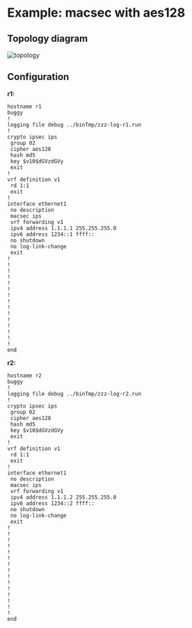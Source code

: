 # Example: macsec with aes128

## **Topology diagram**

![topology](/img/crypt-macsec13.tst.png)

## **Configuration**

**r1:**
```
hostname r1
buggy
!
logging file debug ../binTmp/zzz-log-r1.run
!
crypto ipsec ips
 group 02
 cipher aes128
 hash md5
 key $v10$dGVzdGVy
 exit
!
vrf definition v1
 rd 1:1
 exit
!
interface ethernet1
 no description
 macsec ips
 vrf forwarding v1
 ipv4 address 1.1.1.1 255.255.255.0
 ipv6 address 1234::1 ffff::
 no shutdown
 no log-link-change
 exit
!
!
!
!
!
!
!
!
!
!
!
!
!
!
!
end
```

**r2:**
```
hostname r2
buggy
!
logging file debug ../binTmp/zzz-log-r2.run
!
crypto ipsec ips
 group 02
 cipher aes128
 hash md5
 key $v10$dGVzdGVy
 exit
!
vrf definition v1
 rd 1:1
 exit
!
interface ethernet1
 no description
 macsec ips
 vrf forwarding v1
 ipv4 address 1.1.1.2 255.255.255.0
 ipv6 address 1234::2 ffff::
 no shutdown
 no log-link-change
 exit
!
!
!
!
!
!
!
!
!
!
!
!
!
!
!
end
```
